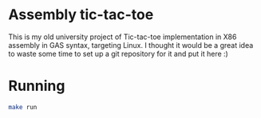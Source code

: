 # Assembly tic-tac-toe

This is my old university project of Tic-tac-toe implementation in X86 assembly in GAS syntax, targeting Linux. I thought it would be a great idea to waste some time to set up a git repository for it and put it here :)

# Running

```bash
make run
```
